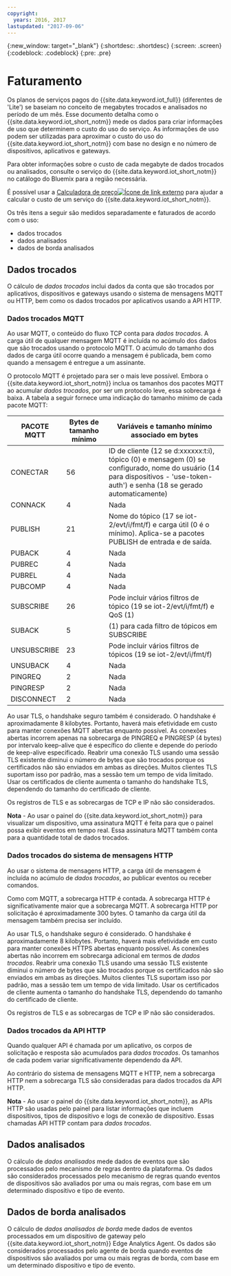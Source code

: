 ```yaml
---
copyright:
  years: 2016, 2017
lastupdated: "2017-09-06"
---
```

{:new_window: target="_blank"}
{:shortdesc: .shortdesc}
{:screen: .screen}
{:codeblock: .codeblock}
{:pre: .pre}

# Faturamento

Os planos de serviços pagos do {{site.data.keyword.iot_full}} (diferentes
de 'Lite') se baseiam no conceito de megabytes trocados e analisados no período de um mês. Esse
documento detalha como o {{site.data.keyword.iot_short_notm}} mede os dados para
criar informações de uso que determinem o custo do uso do serviço. As informações de uso
podem ser utilizadas para aproximar o custo do uso do
{{site.data.keyword.iot_short_notm}} com base no design e no número de
dispositivos, aplicativos e gateways.

Para obter informações sobre o custo de cada megabyte de dados trocados ou
analisados, consulte o serviço do {{site.data.keyword.iot_short_notm}} no catálogo do Bluemix para a região necessária.

É possível usar a
[Calculadora de
preço![Ícone de link externo](../../../icons/launch-glyph.svg "Ícone de link
externo")](http://iot-cost-calculator.ng.bluemix.net/) para ajudar a calcular o custo de
um serviço do {{site.data.keyword.iot_short_notm}}.

Os três itens a seguir são medidos separadamente e faturados de acordo com o uso: 
- dados trocados
- dados analisados
- dados de borda analisados

## Dados trocados
O cálculo de *dados trocados* inclui dados da conta que são trocados
por aplicativos, dispositivos e gateways usando o sistema de mensagens MQTT ou HTTP, bem
como os dados trocados por aplicativos usando a API HTTP.

### Dados trocados MQTT
Ao usar MQTT, o conteúdo do fluxo TCP conta para *dados trocados*. A
carga útil de qualquer mensagem MQTT é incluída no acúmulo dos dados que são trocados
usando o protocolo MQTT. O acúmulo do tamanho dos dados de carga útil ocorre quando a
mensagem é publicada, bem como quando a mensagem é entregue a um assinante.

O protocolo MQTT é projetado para ser o mais leve possível. Embora o
{{site.data.keyword.iot_short_notm}} inclua os tamanhos dos pacotes MQTT ao
acumular *dados trocados*, por ser um protocolo leve, essa sobrecarga é
baixa. A tabela a seguir fornece uma indicação do tamanho mínimo de cada pacote MQTT:

|PACOTE MQTT                    |Bytes de tamanho mínimo  |Variáveis e tamanho mínimo associado em bytes|
|-------------------------------|--------------------|-------------------------------------------------|
|CONECTAR                        |56                  |ID de cliente (12 se d:xxxxxx:t:i), tópico (0) e mensagem (0) se configurado, nome do usuário (14 para dispositivos - 'use-token-auth') e senha (18 se gerado automaticamente)|
|CONNACK                        |4                   |Nada|
|PUBLISH                        |21                  |Nome do tópico (17 se iot-2/evt/i/fmt/f) e carga útil (0 é o mínimo). Aplica-se a pacotes PUBLISH de entrada e de saída.|
|PUBACK                         |4                   |Nada|
|PUBREC                         |4                   |Nada|
|PUBREL                         |4                   |Nada|
|PUBCOMP                        |4                   |Nada|
|SUBSCRIBE                      |26                  |Pode incluir vários filtros de tópico (19 se iot-2/evt/i/fmt/f) e QoS (1)|
|SUBACK                         |5                   |(1) para cada filtro de tópicos em SUBSCRIBE|
|UNSUBSCRIBE                    |23                  |Pode incluir vários filtros de tópicos (19 se iot-2/evt/i/fmt/f)|
|UNSUBACK                       |4                   |Nada|
|PINGREQ                        |2                   |Nada|
|PINGRESP                       |2                   |Nada|
|DISCONNECT                     |2                   |Nada|

Ao usar TLS, o handshake seguro também é considerado. O handshake é aproximadamente 8 kilobytes. Portanto, haverá mais efetividade em custo para manter conexões MQTT abertas enquanto possível. As conexões abertas incorrem apenas na sobrecarga de PINGREQ e PINGRESP (4 bytes) por intervalo keep-alive que é específico do cliente e depende do período de keep-alive especificado. Reabrir uma conexão TLS usando uma sessão TLS existente diminui o número de bytes que são trocados porque os certificados não são enviados em ambas as direções.  Muitos clientes TLS suportam isso por padrão, mas a sessão tem um tempo de vida limitado.  Usar os certificados de cliente aumenta o tamanho do handshake TLS, dependendo do tamanho do certificado de cliente. 

Os registros de TLS e as sobrecargas de TCP e IP não são considerados.

**Nota** - Ao usar o painel do
{{site.data.keyword.iot_short_notm}} para visualizar um dispositivo, uma
assinatura MQTT é feita para que o painel possa exibir eventos em tempo real. Essa
assinatura MQTT também conta para a quantidade total de dados trocados.

### Dados trocados do sistema de mensagens HTTP
Ao usar o sistema de mensagens HTTP, a carga útil de mensagem é incluída no acúmulo
de *dados trocados*, ao publicar eventos ou receber comandos.

Como com MQTT, a sobrecarga HTTP é contada. A sobrecarga HTTP é significativamente
maior que a sobrecarga MQTT. A sobrecarga HTTP por solicitação é aproximadamente 300
bytes. O tamanho da carga útil da mensagem também precisa ser incluído.

Ao usar TLS, o handshake seguro é considerado. O handshake é aproximadamente 8 kilobytes.  Portanto,
haverá mais efetividade em custo para manter conexões HTTPS abertas enquanto possível. As
conexões abertas não incorrem em sobrecarga adicional em termos de *dados trocados*.  Reabrir uma conexão TLS usando uma sessão TLS existente diminui o número de bytes que são trocados porque os certificados não são enviados em ambas as direções.  Muitos clientes TLS suportam isso por padrão, mas a sessão tem um tempo de vida limitado.  Usar os certificados de cliente aumenta o tamanho do handshake TLS, dependendo do tamanho do certificado de cliente.

Os registros de TLS e as sobrecargas de TCP e IP não são considerados.

### Dados trocados da API HTTP
Quando qualquer API é chamada por um aplicativo, os corpos de solicitação e
resposta são acumulados para *dados trocados*. Os tamanhos de cada podem variar significativamente dependendo da API.

Ao contrário do sistema de mensagens MQTT e HTTP, nem a sobrecarga HTTP nem a
sobrecarga TLS são consideradas para dados trocados da API HTTP.

**Nota** - Ao usar o painel do
{{site.data.keyword.iot_short_notm}}, as APIs HTTP são usadas pelo painel para
listar informações que incluem dispositivos, tipos de dispositivo e logs de conexão de
dispositivo. Essas chamadas API HTTP contam para *dados trocados*.

## Dados analisados
O cálculo de *dados analisados* mede dados de eventos que são
processados pelo mecanismo de regras dentro da plataforma. Os dados são considerados
processados pelo mecanismo de regras quando eventos de dispositivos são avaliados por uma
ou mais regras, com base em um determinado dispositivo e tipo de evento. 

## Dados de borda analisados
O cálculo de *dados analisados de borda* mede dados de eventos processados em um dispositivo de gateway pelo
{{site.data.keyword.iot_short_notm}} Edge Analytics Agent.  Os dados são
considerados processados pelo agente de borda quando eventos de dispositivos são avaliados
por uma ou mais regras de borda, com base em um determinado dispositivo e tipo de
evento. 
